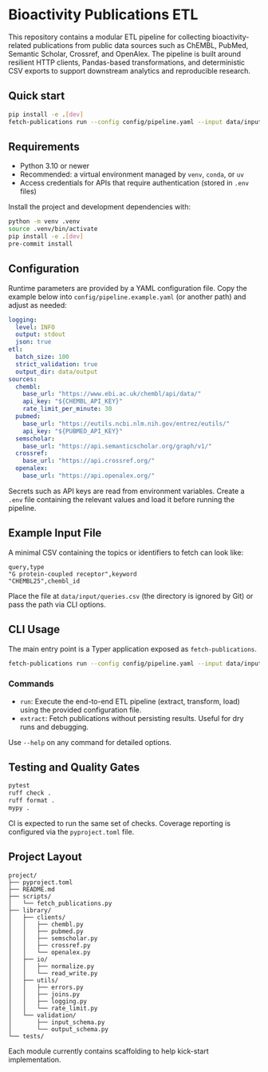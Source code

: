 # Bioactivity Publications ETL

This repository contains a modular ETL pipeline for collecting bioactivity-related publications
from public data sources such as ChEMBL, PubMed, Semantic Scholar, Crossref, and OpenAlex. The
pipeline is built around resilient HTTP clients, Pandas-based transformations, and deterministic
CSV exports to support downstream analytics and reproducible research.

## Quick start

```bash
pip install -e .[dev]
fetch-publications run --config config/pipeline.yaml --input data/input/queries.csv --output data/output/publications.csv
```

## Requirements

- Python 3.10 or newer
- Recommended: a virtual environment managed by `venv`, `conda`, or `uv`
- Access credentials for APIs that require authentication (stored in `.env` files)

Install the project and development dependencies with:

```bash
python -m venv .venv
source .venv/bin/activate
pip install -e .[dev]
pre-commit install
```

## Configuration

Runtime parameters are provided by a YAML configuration file. Copy the example below into
`config/pipeline.example.yaml` (or another path) and adjust as needed:

```yaml
logging:
  level: INFO
  output: stdout
  json: true
etl:
  batch_size: 100
  strict_validation: true
  output_dir: data/output
sources:
  chembl:
    base_url: "https://www.ebi.ac.uk/chembl/api/data/"
    api_key: "${CHEMBL_API_KEY}"
    rate_limit_per_minute: 30
  pubmed:
    base_url: "https://eutils.ncbi.nlm.nih.gov/entrez/eutils/"
    api_key: "${PUBMED_API_KEY}"
  semscholar:
    base_url: "https://api.semanticscholar.org/graph/v1/"
  crossref:
    base_url: "https://api.crossref.org/"
  openalex:
    base_url: "https://api.openalex.org/"
```

Secrets such as API keys are read from environment variables. Create a `.env` file containing the
relevant values and load it before running the pipeline.

## Example Input File

A minimal CSV containing the topics or identifiers to fetch can look like:

```csv
query,type
"G protein-coupled receptor",keyword
"CHEMBL25",chembl_id
```

Place the file at `data/input/queries.csv` (the directory is ignored by Git) or pass the path via
CLI options.

## CLI Usage

The main entry point is a Typer application exposed as `fetch-publications`.

```bash
fetch-publications run --config config/pipeline.yaml --input data/input/queries.csv --output data/output/publications.csv
```

### Commands

- `run`: Execute the end-to-end ETL pipeline (extract, transform, load) using the provided
  configuration file.
- `extract`: Fetch publications without persisting results. Useful for dry runs and debugging.

Use `--help` on any command for detailed options.

## Testing and Quality Gates

```bash
pytest
ruff check .
ruff format .
mypy .
```

CI is expected to run the same set of checks. Coverage reporting is configured via the
`pyproject.toml` file.

## Project Layout

```
project/
├── pyproject.toml
├── README.md
├── scripts/
│   └── fetch_publications.py
├── library/
│   ├── clients/
│   │   ├── chembl.py
│   │   ├── pubmed.py
│   │   ├── semscholar.py
│   │   ├── crossref.py
│   │   └── openalex.py
│   ├── io/
│   │   ├── normalize.py
│   │   └── read_write.py
│   ├── utils/
│   │   ├── errors.py
│   │   ├── joins.py
│   │   ├── logging.py
│   │   └── rate_limit.py
│   └── validation/
│       ├── input_schema.py
│       └── output_schema.py
└── tests/
```

Each module currently contains scaffolding to help kick-start implementation.
